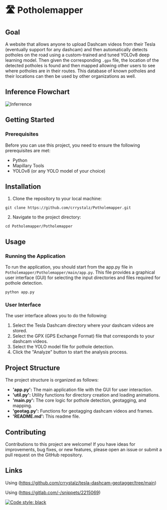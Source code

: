 # 🛣️ Potholemapper
## Goal
A website that allows anyone to upload Dashcam videos from their Tesla (eventually support for any dashcam) and then automatically detects potholes on the road using a custom-trained and tuned YOLOv8 deep learning model. Then given the corresponding ``.gpx`` file, the location of the detected potholes is found and then mapped allowing other users to see where potholes are in their routes. This database of known potholes and their locations can then be used by other organizations as well.

## Inference Flowchart
![Inferrence](https://github.com/crrystalz/Potholemapper/assets/61859932/27f20f85-1415-42fe-9ee0-d6326c657365)

## Getting Started
### Prerequisites
Before you can use this project, you need to ensure the following prerequisites are met:

* Python
* Mapillary Tools
* YOLOv8 (or any YOLO model of your choice)
## Installation
1. Clone the repository to your local machine:
```
git clone https://github.com/crrystalz/Potholemapper.git
``````
2. Navigate to the project directory:
```
cd Potholemapper/Potholemapper
```
## Usage
### Running the Application
To run the application, you should start from the app.py file in ``Potholemapper/Potholemapper/main/app.py``. This file provides a graphical user interface (GUI) for selecting the input directories and files required for pothole detection.

```
python app.py
```
### User Interface
The user interface allows you to do the following:

1. Select the Tesla Dashcam directory where your dashcam videos are stored.
2. Select the GPX (GPS Exchange Format) file that corresponds to your dashcam videos.
3. Select the YOLO model file for pothole detection.
4. Click the "Analyze" button to start the analysis process.
## Project Structure
The project structure is organized as follows:

* **'app.py':** The main application file with the GUI for user interaction.
* **'util.py':** Utility functions for directory creation and loading animations.
* **'main.py':** The core logic for pothole detection, geotagging, and mapping.
* **'geotag.py':** Functions for geotagging dashcam videos and frames.
*  **'README.md':** This readme file.

## Contributing
Contributions to this project are welcome! If you have ideas for improvements, bug fixes, or new features, please open an issue or submit a pull request on the GitHub repository.

## Links
Using (https://github.com/crrystalz/tesla-dashcam-geotagger/tree/main)

Using (https://gitlab.com/-/snippets/2215069)

[![Code style: black](https://img.shields.io/badge/code%20style-black-000000.svg)](https://github.com/psf/black)
